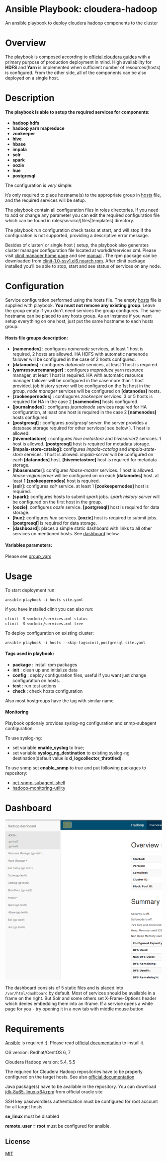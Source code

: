 # Ansible Playbook: cloudera-hadoop

An ansible playbook to deploy cloudera hadoop components to the cluster
# Overview
The playbook is composed according to [official cloudera guides](http://www.cloudera.com/content/www/en-us/documentation/enterprise/5-4-x/topics/cdh_ig_command_line.html) with a primary purpose of production deployment in mind. High availability for **HDFS** and **Yarn** is implemented when sufficient number of resources(hosts) is configured. From the other side, all of the components can be also deployed on a single host.

# Description
#### The playbook is able to setup the required services for components:
* **hadoop hdfs**
* **hadoop yarn mapreduce**
* **zookeeper**
* **hive**
* **hbase**
* **impala**
* **solr**
* **spark**
* **oozie**
* **hue**
* **postgresql**

The configuration is _very_ simple:

It’s only required to place hostname(s) to the appropriate group in [hosts](hosts) file, and the required services will be setup.

The playbook contain all configuration files in roles directories. If you need to add or change any parameter you can edit
the required configuration file which can be found in roles/_service_/[files|templates] directory.

The playbook run configuration check tasks at start, and will stop if the configuration is not supported,
providing a descriptive error message.

Besides of cluster( or single host ) setup, the playbook also generates cluster manager configuration file located at workdir/services.xml.
Please visit [clinit manager home page](https://github.com/sergevs/clinit) and see [manual](https://github.com/sergevs/clinit/wiki) .
The rpm package can be downloaded from [clinit-1.0-ssv1.el6.noarch.rpm](https://github.com/sergevs/clinit/releases/download/1.0/clinit-1.0-ssv1.el6.noarch.rpm).
After clinit package installed you’ll be able to stop, start and see status of services on any node.

# Configuration
Service configuration performed using the hosts file. The empty [hosts](https://github.com/sergevs/ansible-cloudera-hadoop/blob/master/hosts) file is supplied with playbook. **You must not remove any existing group**. Leave the group empty if you don't need services the group configures. The same hostname can be placed to any hosts group. As an instance if you want setup everything on one host, just put the same hostname to each hosts group.

#### Hosts file groups description:
* **[namenodes]** : configures _namenode_ services, at least 1 host is required, 2 hosts are allowed. HA HDFS with automatic namenode failover will be configured in the case of 2 hosts configured.
* **[datanodes]** : configures _datanode_ services, at least 1 host is required.
* **[yarnresourcemanager]** : configures _mapreduce_ yarn resource manager, at least 1 host is required. HA with automatic resource manager failover will be configured in the case more than 1 host provided. job history server will be configured on the 1st host in the group.  _node manager_ services will be configured on **[datanodes]** hosts.
* **[zookeepernodes]** : confiugures _zookeeper_ services. 3 or 5 hosts is required for HA in the case 2 **[namenodes]** hosts configured.
* **[journalnodes]** : configures _journalnode_ services required for HA configuration, at least one host is required in the case 2 **[namenodes]** hosts configured.
* **[postgresql]** : configures _postgresql_ server. the server provides a database storage required for other services( see below ). 1 host is allowed.
* **[hivemetastore]** : configures _hive metastore_ and _hiveserver2_ services. 1 host is allowed. **[postgresql]** host is required for metadata storage.
* **[impala-store-catalog]**: configures _impala-catalog_ and _impala-state-store_ services. 1 host is allowed. _impala-server_ will be configured on each **[datanodes]** host. **[hivemetastore]** host is required for metadata storage.
* **[hbasemaster]**: configures _hbase-master_ services. 1 host is allowed. _hbase-regionserver_ will be configured on on each **[datanodes]** host. at least 1 **[zookeepernodes]** host is required.
* **[solr]**: configures _solr_ service. at least 1 **[zookeepernodes]** host is required.
* **[spark]**: configures hosts to submit _spark_ jobs. _spark history server_ will be configured on the first host in the group.
* **[oozie]**: configures _oozie_ service. **[postgresql]** host is required for data storage.
* **[hue]**: configures _hue_ services. **[oozie]** host is required to submit jobs. **[postgresql]** is required for data storage.
* **[dashboard]**: places a simple static dashboard with links to all other services on mentioned hosts. See [dashboard](#dashboard) below.

#### Variables parameters:
Please see [group_vars](https://github.com/sergevs/ansible-cloudera-hadoop/tree/master/group_vars)

# Usage
To start deployment run:

    ansible-playbook -i hosts site.yaml

if you have installed clinit you can also run:

    clinit -S workdir/services.xml status
    clinit -S workdir/services.xml tree

To deploy configuration on existing cluster:

    ansible-playbook -i hosts --skip-tags=init,postgresql site.yaml

#### Tags used in playbook:
* **package** : install rpm packages
* **init** : clean up and initialize data
* **config** : deploy configuration files, useful if you want just change configuration on hosts.
* **test** : run test actions
* **check** : check hosts configuration

Also most hostgroups have the tag with similar name.

#### Monitoring
Playbook optionaly provides syslog-ng configuration and snmp-subagent configuration.

To use syslog-ng:

* set variable **enable_syslog**  to true;
* set variable **syslog_ng_destination** to existing syslog-ng destination(default value is **d_logcollector_throttled**).

To use snmp set **enable_snmp** to true and put following packages to repository:

* [net-snmp-subagent-shell](https://github.com/sergevs/net-snmp-subagent-shell)
* [hadoop-monitoring-utility](https://github.com/go1dshtein/hadoop-monitoring-utility)

# Dashboard
![dashboard](dashboard.demo.png "Dashboard Screenshot")

The dashboard consists of 5 static files and is placed into ```/var/html/dashboard``` by default.
Most of services should be available in a frame on the right. But Solr and some others set X-Frame-Options header
which denies embedding them into an iframe. If a service opens a white page for you - try opening it in a new tab with middle mouse button.

# Requirements
[Ansible](http://www.ansible.com) is required :). Please read [official documentation](http://docs.ansible.com/ansible/intro_installation.html#latest-release-via-yum) to install it.

OS version: Redhat/CentOS 6, 7

Cloudera Hadoop version: 5.4, 5.5

The required for Cloudera Hadoop repositories have to be properly configured on the target hosts.
See also [official documentation](http://www.cloudera.com/content/www/en-us/documentation/enterprise/latest/topics/cdh_ig_yumrepo_local_create.html)

Java package(s) have to be available in the repository. You can download [jdk-8u65-linux-x64.rpm](http://www.oracle.com/technetwork/java/javase/downloads/java-archive-javase8-2177648.html#jdk-8u60-oth-JPR) from official oracle site

SSH key passwordless authentication must be configured for root account for all target hosts.

**se_linux** must be disabled

**remote_user = root** must be configured for ansible.

## License

[MIT](https://github.com/sergevs/ansible-cloudera-hadoop/blob/master/LICENSE)
